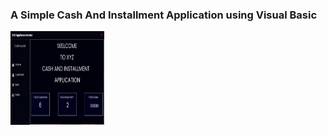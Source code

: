 ### A Simple Cash And Installment Application using Visual Basic

<img src="https://github.com/dhiee1598/CashAndInstallment/blob/main/XYZ/images/FormHome.png" width="150" height="150">
